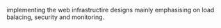 implementing the web infrastructire designs mainly emphasising on load balacing,
security and monitoring.
